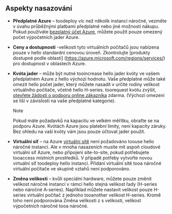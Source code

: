 

## <a name="deployment-considerations"></a>Aspekty nasazování
* **Předplatné Azure** – toodeploy víc než několik instancí náročné, vezměte v úvahu průběžnými platbami předplatné nebo jiné možnosti nákupu. Pokud používáte [bezplatný účet Azure](https://azure.microsoft.com/free/), můžete použít pouze omezený počet výpočetních jader Azure.

* **Ceny a dostupnosti** -velikosti tyto virtuálních počítačů jsou nabízena pouze v hello standardní cenovou úroveň. Zkontrolujte [produkty dostupné podle oblasti] (https://azure.microsoft.com/regions/services/) pro dostupnost v oblastech Azure. 
* **Kvóta jader** – může být nutné tooincrease hello jader kvóty ve vašem předplatném Azure z hello výchozí hodnotu. Vaše předplatné může také omezit hello počet jader, který můžete nasadit v určité rodiny velikost virtuálního počítače, včetně hello H-series. toorequest kvótu zvýšit, [otevřete žádosti o podporu online zákazníka](../articles/azure-supportability/how-to-create-azure-support-request.md) zdarma. (Výchozí omezení se liší v závislosti na vaše předplatné kategorie).
  
  > [!NOTE]
  > Pokud máte požadavků na kapacitu ve velkém měřítku, obraťte se na podporu Azure. Kvótách Azure jsou platební limity, není kapacity záruky. Bez ohledu na vaší kvóty vám jsou pouze účtovat jader použít.
  > 
  > 
* **Virtuální síť** – na Azure [virtuální sítě](https://azure.microsoft.com/documentation/services/virtual-network/) není požadováno toouse hello náročné instancí. Ale v mnoha nasazeních musíte mít aspoň cloudové virtuální síť Azure, nebo připojení site-to-site, pokud potřebujete tooaccess místních prostředků. V případě potřeby vytvořte novou virtuální síť toodeploy hello instancí. Přidání virtuální sítě tooa náročné virtuální počítače ve skupině vztahů není podporováno.
* **Změna velikosti** – kvůli speciální hardware, můžete pouze změnit velikost náročné instancí v rámci hello stejná velikost řady (H-series nebo náročné A-series). Například můžete nastavit velikost pouze H-series virtuální počítač z jednoho tooanother velikost H-series. Kromě toho není podporována Změna velikosti z s velikostí, velikost výpočetních náročné tooa náročné.  
